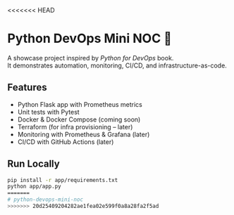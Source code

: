 <<<<<<< HEAD
# Python DevOps Mini NOC 🚀

A showcase project inspired by *Python for DevOps* book.  
It demonstrates automation, monitoring, CI/CD, and infrastructure-as-code.  

## Features
- Python Flask app with Prometheus metrics
- Unit tests with Pytest
- Docker & Docker Compose (coming soon)
- Terraform (for infra provisioning – later)
- Monitoring with Prometheus & Grafana (later)
- CI/CD with GitHub Actions (later)

## Run Locally
```bash
pip install -r app/requirements.txt
python app/app.py
=======
# python-devops-mini-noc
>>>>>>> 20d25409204282ae1fea02e599f0a8a28fa2f5ad
